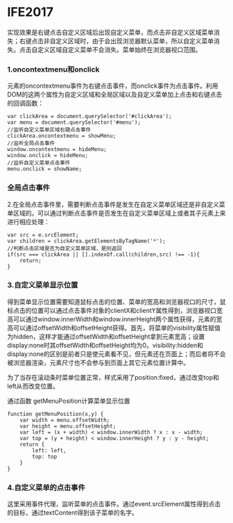 # IFE2017
实现效果是右键点击自定义区域后出现自定义菜单，而点击非自定义区域菜单消失；右键点击非自定义区域时，由于会出现浏览器默认菜单，所以自定义菜单消失。点击自定义区域自定义菜单不会消失。菜单始终在浏览器视口范围。
### 1.oncontextmenu和onclick
元素的oncontextmenu事件为右键点击事件，而onclick事件为点击事件。利用DOM的这两个属性为自定义区域和全局区域以及自定义菜单加上点击和右键点击的回调函数：
```
var clickArea = document.querySelector('#clickArea');
var menu = document.querySelector('#menu');
//监听自定义菜单区域右键点击事件
clickArea.oncontextmenu = showMenu;
//监听全局点击事件
window.oncontextmenu = hideMenu;
window.onclick = hideMenu;
//监听自定义菜单点击事件
menu.onclick = showName;
```
### 全局点击事件
2.在全局点击事件里，需要判断点击事件是发生在自定义菜单区域还是非自定义菜单区域的。可以通过判断点击事件是否发生在自定义菜单区域上或者其子元素上来进行相应处理：
```
var src = e.srcElement;
var children = clickArea.getElementsByTagName('*');
//判断点击区域是否为自定义菜单区域，是则返回
if(src === clickArea || [].indexOf.call(children,src) !== -1){
	return;
}
```
### 3.自定义菜单显示位置
得到菜单显示位置需要知道鼠标点击的位置、菜单的宽高和浏览器视口的尺寸，鼠标点击的位置可以通过点击事件对象的clientX和clientY属性得到，浏览器视口宽高可以通过window.innerWidth和window.innerHeight两个属性获得，元素的宽高可以通过offsetWidth和offsetHeight获得。首先，将菜单的visibility属性赋值为hidden，这样才能通过offsetWidth和offsetHeight拿到元素宽高；设置display:none时其offsetWidth和offsetHeight均为0。visibility:hidden和display:none的区别是前者只是使元素看不见，但元素还在页面上；而后者将不会被浏览器渲染，元素尺寸也不会参与到页面上其它元素位置计算中。

为了当存在滚动条时菜单位置正常，样式采用了position:fixed，通过改变top和left从而改变位置。

通过函数 getMenuPosition计算菜单显示位置
```
function getMenuPosition(x,y) {
	var width = menu.offsetWidth;
	var height = menu.offsetHeight;
	var left = (x + width) < window.innerWidth ? x : x - width;
	var top = (y + height) < window.innerHeight ? y : y - height;
	return {
		left: left,
		top: top
	}
}
```
### 4.自定义菜单的点击事件
这里采用事件代理，监听菜单的点击事件。通过event.srcElement属性得到点击的目标，通过textContent得到该子菜单的名字。